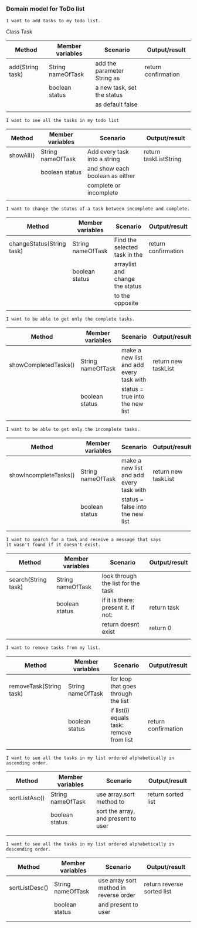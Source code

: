 ### Domain model for ToDo list

```
I want to add tasks to my todo list.
```
Class Task

| Method           | Member variables  | Scenario                    | Output/result       |
|------------------|-------------------|-----------------------------|---------------------|
| add(String task) | String nameOfTask | add the parameter String as | return confirmation |
|                  | boolean status    | a new task, set the status  |                     |
|                  |                   | as default false            |                     |
|                  |                   |                             |                     |

```
I want to see all the tasks in my todo list
```
| Method    | Member variables  | Scenario                        | Output/result         |
|-----------|-------------------|---------------------------------|-----------------------|
| showAll() | String nameOfTask | Add every task into a string    | return taskListString |
|           | boolean status    | and show each boolean as either |                       |
|           |                   | complete or incomplete          |                       |
|           |                   |                                 |                       |
```
I want to change the status of a task between incomplete and complete.
```
| Method                    | Member variables  | Scenario                        | Output/result       |
|---------------------------|-------------------|---------------------------------|---------------------|
| changeStatus(String task) | String nameOfTask | Find the selected task in the   | return confirmation |
|                           | boolean status    | arraylist and change the status |                     |
|                           |                   | to the opposite                 |                     |
|                           |                   |                                 |                     |
```
I want to be able to get only the complete tasks.
```
| Method               | Member variables  | Scenario                                | Output/result       |
|----------------------|-------------------|-----------------------------------------|---------------------|
| showCompletedTasks() | String nameOfTask | make a new list and add every task with | return new taskList |
|                      | boolean status    | status = true into the new list         |                     |
|                      |                   |                                         |                     |
|                      |                   |                                         |                     |
```
I want to be able to get only the incomplete tasks.
```
| Method                | Member variables  | Scenario                                | Output/result       |
|-----------------------|-------------------|-----------------------------------------|---------------------|
| showIncompleteTasks() | String nameOfTask | make a new list and add every task with | return new taskList |
|                       | boolean status    | status = false into the new list        |                     |
|                       |                   |                                         |                     |
|                       |                   |                                         |                     |
```
I want to search for a task and receive a message that says
it wasn't found if it doesn't exist.
```
| Method              | Member variables  | Scenario                            | Output/result |
|---------------------|-------------------|-------------------------------------|---------------|
| search(String task) | String nameOfTask | look through the list for the task  |               |
|                     | boolean status    | if it is there: present it. if not: | return task   |
|                     |                   | return doesnt exist                 | return 0      |
|                     |                   |                                     |               |
```
I want to remove tasks from my list.
```
| Method                  | Member variables  | Scenario                                 | Output/result       |
|-------------------------|-------------------|------------------------------------------|---------------------|
| removeTask(String task) | String nameOfTask | for loop that goes through the list      |                     |
|                         | boolean status    | if list(i) equals task: remove from list | return confirmation |
|                         |                   |                                          |                     |
|                         |                   |                                          |                     |
```
I want to see all the tasks in my list ordered alphabetically in ascending order.
```
| Method        | Member variables  | Scenario                            | Output/result      |
|---------------|-------------------|-------------------------------------|--------------------|
| sortListAsc() | String nameOfTask | use array.sort method to            | return sorted list |
|               | boolean status    | sort the array, and present to user |                    |
|               |                   |                                     |                    |
|               |                   |                                     |                    |
```
I want to see all the tasks in my list ordered alphabetically in descending order.
```
| Method         | Member variables  | Scenario                               | Output/result              |
|----------------|-------------------|----------------------------------------|----------------------------|
| sortListDesc() | String nameOfTask | use array sort method in reverse order | return reverse sorted list |
|                | boolean status    | and present to user                    |                            |
|                |                   |                                        |                            |
|                |                   |                                        |                            |